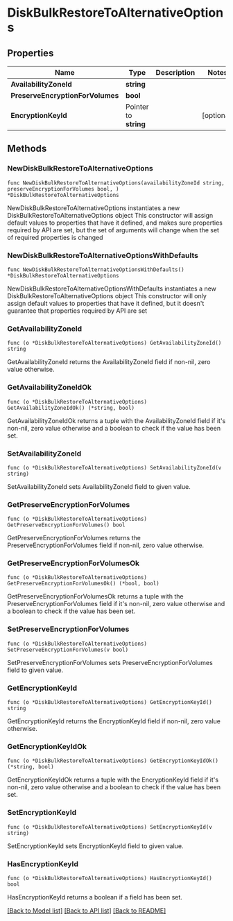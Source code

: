 # DiskBulkRestoreToAlternativeOptions

## Properties

Name | Type | Description | Notes
------------ | ------------- | ------------- | -------------
**AvailabilityZoneId** | **string** |  | 
**PreserveEncryptionForVolumes** | **bool** |  | 
**EncryptionKeyId** | Pointer to **string** |  | [optional] 

## Methods

### NewDiskBulkRestoreToAlternativeOptions

`func NewDiskBulkRestoreToAlternativeOptions(availabilityZoneId string, preserveEncryptionForVolumes bool, ) *DiskBulkRestoreToAlternativeOptions`

NewDiskBulkRestoreToAlternativeOptions instantiates a new DiskBulkRestoreToAlternativeOptions object
This constructor will assign default values to properties that have it defined,
and makes sure properties required by API are set, but the set of arguments
will change when the set of required properties is changed

### NewDiskBulkRestoreToAlternativeOptionsWithDefaults

`func NewDiskBulkRestoreToAlternativeOptionsWithDefaults() *DiskBulkRestoreToAlternativeOptions`

NewDiskBulkRestoreToAlternativeOptionsWithDefaults instantiates a new DiskBulkRestoreToAlternativeOptions object
This constructor will only assign default values to properties that have it defined,
but it doesn't guarantee that properties required by API are set

### GetAvailabilityZoneId

`func (o *DiskBulkRestoreToAlternativeOptions) GetAvailabilityZoneId() string`

GetAvailabilityZoneId returns the AvailabilityZoneId field if non-nil, zero value otherwise.

### GetAvailabilityZoneIdOk

`func (o *DiskBulkRestoreToAlternativeOptions) GetAvailabilityZoneIdOk() (*string, bool)`

GetAvailabilityZoneIdOk returns a tuple with the AvailabilityZoneId field if it's non-nil, zero value otherwise
and a boolean to check if the value has been set.

### SetAvailabilityZoneId

`func (o *DiskBulkRestoreToAlternativeOptions) SetAvailabilityZoneId(v string)`

SetAvailabilityZoneId sets AvailabilityZoneId field to given value.


### GetPreserveEncryptionForVolumes

`func (o *DiskBulkRestoreToAlternativeOptions) GetPreserveEncryptionForVolumes() bool`

GetPreserveEncryptionForVolumes returns the PreserveEncryptionForVolumes field if non-nil, zero value otherwise.

### GetPreserveEncryptionForVolumesOk

`func (o *DiskBulkRestoreToAlternativeOptions) GetPreserveEncryptionForVolumesOk() (*bool, bool)`

GetPreserveEncryptionForVolumesOk returns a tuple with the PreserveEncryptionForVolumes field if it's non-nil, zero value otherwise
and a boolean to check if the value has been set.

### SetPreserveEncryptionForVolumes

`func (o *DiskBulkRestoreToAlternativeOptions) SetPreserveEncryptionForVolumes(v bool)`

SetPreserveEncryptionForVolumes sets PreserveEncryptionForVolumes field to given value.


### GetEncryptionKeyId

`func (o *DiskBulkRestoreToAlternativeOptions) GetEncryptionKeyId() string`

GetEncryptionKeyId returns the EncryptionKeyId field if non-nil, zero value otherwise.

### GetEncryptionKeyIdOk

`func (o *DiskBulkRestoreToAlternativeOptions) GetEncryptionKeyIdOk() (*string, bool)`

GetEncryptionKeyIdOk returns a tuple with the EncryptionKeyId field if it's non-nil, zero value otherwise
and a boolean to check if the value has been set.

### SetEncryptionKeyId

`func (o *DiskBulkRestoreToAlternativeOptions) SetEncryptionKeyId(v string)`

SetEncryptionKeyId sets EncryptionKeyId field to given value.

### HasEncryptionKeyId

`func (o *DiskBulkRestoreToAlternativeOptions) HasEncryptionKeyId() bool`

HasEncryptionKeyId returns a boolean if a field has been set.


[[Back to Model list]](../README.md#documentation-for-models) [[Back to API list]](../README.md#documentation-for-api-endpoints) [[Back to README]](../README.md)


